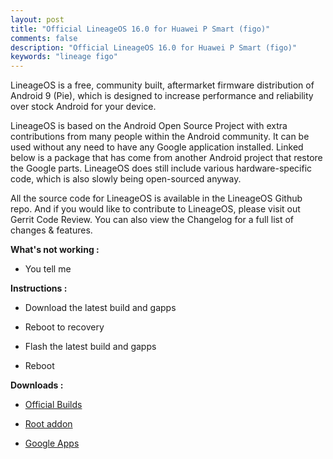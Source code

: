 ```yaml
---
layout: post
title: "Official LineageOS 16.0 for Huawei P Smart (figo)"
comments: false
description: "Official LineageOS 16.0 for Huawei P Smart (figo)"
keywords: "lineage figo"
---
```


LineageOS is a free, community built, aftermarket firmware distribution of Android 9 (Pie), which is designed to increase performance and reliability over stock Android for your device.

LineageOS is based on the Android Open Source Project with extra contributions from many people within the Android community. It can be used without any need to have any Google application installed. Linked below is a package that has come from another Android project that restore the Google parts. LineageOS does still include various hardware-specific code, which is also slowly being open-sourced anyway.

All the source code for LineageOS is available in the LineageOS Github repo. And if you would like to contribute to LineageOS, please visit out Gerrit Code Review. You can also view the Changelog for a full list of changes & features.


**What's not working :**

 * You tell me

**Instructions :**

 * Download the latest build and gapps

 * Reboot to recovery

 * Flash the latest build and gapps

 * Reboot

**Downloads :**

 * [Official Builds](https://download.lineageos.org/figo)

 * [Root addon](https://download.lineageos.org/extras)

 * [Google Apps](https://wiki.lineageos.org/gapps.html)
